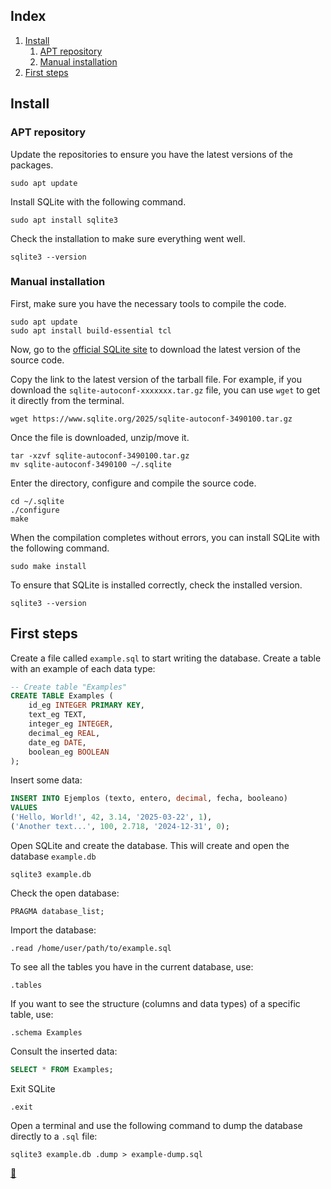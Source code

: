 ## Index

1. [Install](#install)
    1. [APT repository](#apt-repository)
    2. [Manual installation](#manual-installation)
2. [First steps](#first-steps)

## Install

### APT repository

Update the repositories to ensure you have the latest versions of the packages.

```shell
sudo apt update
```

Install SQLite with the following command.

```shell
sudo apt install sqlite3
```

Check the installation to make sure everything went well.

```shell
sqlite3 --version
```

### Manual installation

First, make sure you have the necessary tools to compile the code.

```shell
sudo apt update
sudo apt install build-essential tcl
```

Now, go to the [official SQLite site](https://www.sqlite.org/index.html) to download the latest version of the source code.

Copy the link to the latest version of the tarball file. For example, if you download the `sqlite-autoconf-xxxxxxx.tar.gz` file, you can use `wget` to get it directly from the terminal.

```shell
wget https://www.sqlite.org/2025/sqlite-autoconf-3490100.tar.gz
```

Once the file is downloaded, unzip/move it.

```shell
tar -xzvf sqlite-autoconf-3490100.tar.gz
mv sqlite-autoconf-3490100 ~/.sqlite
```

Enter the directory, configure and compile the source code.

```shell
cd ~/.sqlite
./configure
make
```

When the compilation completes without errors, you can install SQLite with the following command.

```shell
sudo make install
```

To ensure that SQLite is installed correctly, check the installed version.

```shell
sqlite3 --version
```

## First steps

Create a file called `example.sql` to start writing the database. Create a table with an example of each data type:

```sql
-- Create table "Examples"
CREATE TABLE Examples (
    id_eg INTEGER PRIMARY KEY,
    text_eg TEXT,
    integer_eg INTEGER,
    decimal_eg REAL,
    date_eg DATE,
    boolean_eg BOOLEAN
);
```

Insert some data:

```sql
INSERT INTO Ejemplos (texto, entero, decimal, fecha, booleano) 
VALUES 
('Hello, World!', 42, 3.14, '2025-03-22', 1),
('Another text...', 100, 2.718, '2024-12-31', 0);
```

Open SQLite and create the database. This will create and open the database `example.db`

```shell
sqlite3 example.db
```

Check the open database:

```shell
PRAGMA database_list;
```

Import the database:

```shell
.read /home/user/path/to/example.sql
```

To see all the tables you have in the current database, use:

```shell
.tables
```

If you want to see the structure (columns and data types) of a specific table, use:

```shell
.schema Examples
```

Consult the inserted data:

```sql
SELECT * FROM Examples;
```

Exit SQLite

```shell
.exit
```

Open a terminal and use the following command to dump the database directly to a `.sql` file:

```shell
sqlite3 example.db .dump > example-dump.sql
```

<link rel="stylesheet" href="./../../README.css">
<a class="scrollup" href="#top">&#x1F53C</a>